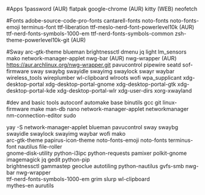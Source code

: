 #Apps
1password  (AUR)
flatpak 
google-chrome (AUR)
kitty (WEB)
neofetch 

#Fonts
adobe-source-code-pro-fonts
cantarell-fonts 
noto-fonts 
noto-fonts-emoji 
terminus-font 
ttf-liberation
ttf-meslo-nerd-font-powerlevel10k (AUR)
ttf-nerd-fonts-symbols-1000-em
ttf-nerd-fonts-symbols-common
zsh-theme-powerlevel10k-git (AUR)

#Sway
arc-gtk-theme 
blueman 
brightnessctl 
dmenu
jq
light
lm_sensors
mako
network-manager-applet
nwg-bar (AUR)
nwg-wrapper (AUR) https://aur.archlinux.org/nwg-wrapper.git
pavucontrol
pipewire 
seatd 
sof-firmware
sway 
swaybg 
swayidle 
swayimg 
swaylock 
swayr 
waybar
wireless_tools
wireplumber 
wl-clipboard 
wlroots 
wofi 
wpa_supplicant
xdg-desktop-portal
xdg-desktop-portal-gnome
xdg-desktop-portal-gtk
xdg-desktop-portal-kde
xdg-desktop-portal-wlr
xdg-user-dirs
xorg-xwayland

#dev and basic tools
autoconf 
automake 
base 
binutils 
gcc 
git
linux-firmware
make 
man-db 
nano 
network-manager-applet 
networkmanager 
nm-connection-editor
sudo


yay -S network-manager-applet blueman pavucontrol sway swaybg swayidle swaylock swayimg waybar wofi mako \
       arc-gtk-theme papirus-icon-theme noto-fonts-emoji noto-fonts terminus-font nautilus file-roller \
       gnome-disk-utility python-i3ipc python-requests pamixer polkit-gnome imagemagick jq gedit python-pip \
       brightnessctl gammastep geoclue autotiling python-nautilus gvfs-smb nwg-bar nwg-wrapper \
       ttf-nerd-fonts-symbols-1000-em  grim slurp wl-clipboard \
       mythes-en aurutils
